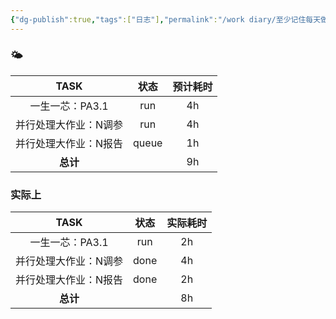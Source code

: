 ```yaml
---
{"dg-publish":true,"tags":["日志"],"permalink":"/work diary/至少记住每天做了什么/2024-06-14：周五/","dgPassFrontmatter":true}
---
```


### 🌤

|    TASK     |  状态   | 预计耗时 |
| :---------: | :---: | :--: |
| 一生一芯：PA3.1  |  run  |  4h  |
| 并行处理大作业：N调参 |  run  |  4h  |
| 并行处理大作业：N报告 | queue |  1h  |
|   **总计**    |       |  9h  |

### 实际上

|    TASK     |  状态  | 实际耗时 |
| :---------: | :--: | :--: |
| 一生一芯：PA3.1  | run  |  2h  |
| 并行处理大作业：N调参 | done |  4h  |
| 并行处理大作业：N报告 | done |  2h  |
|   **总计**    |      |  8h  |